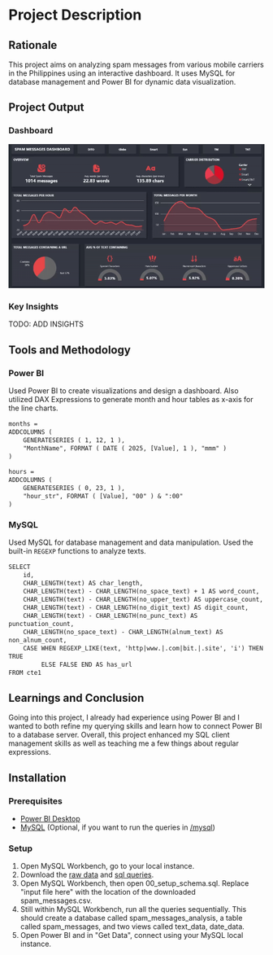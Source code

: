 # Project Description

## Rationale
This project aims on analyzing spam messages from various mobile carriers in the Philippines using an interactive dashboard. It uses MySQL for database management and Power BI for dynamic data visualization.

## Project Output
### Dashboard
![spam_messages_dashboard.gif](/powerbi/exports/spam_messages_dashboard.gif
) 
### Key Insights
TODO: ADD INSIGHTS

## Tools and Methodology
### Power BI
Used Power BI to create visualizations and design a dashboard. Also utilized DAX Expressions to generate month and hour tables as x-axis for the line charts.
```
months = 
ADDCOLUMNS (
    GENERATESERIES ( 1, 12, 1 ),
    "MonthName", FORMAT ( DATE ( 2025, [Value], 1 ), "mmm" )
)
```
```
hours = 
ADDCOLUMNS (
    GENERATESERIES ( 0, 23, 1 ),
    "hour_str", FORMAT ( [Value], "00" ) & ":00"
)
```
### MySQL
Used MySQL for database management and data manipulation. Used the built-in `REGEXP` functions to analyze texts.
```
SELECT
    id,
    CHAR_LENGTH(text) AS char_length,
    CHAR_LENGTH(text) - CHAR_LENGTH(no_space_text) + 1 AS word_count,
    CHAR_LENGTH(text) - CHAR_LENGTH(no_upper_text) AS uppercase_count,
    CHAR_LENGTH(text) - CHAR_LENGTH(no_digit_text) AS digit_count,
    CHAR_LENGTH(text) - CHAR_LENGTH(no_punc_text) AS punctuation_count,
    CHAR_LENGTH(no_space_text) - CHAR_LENGTH(alnum_text) AS non_alnum_count,
    CASE WHEN REGEXP_LIKE(text, 'http|www.|.com|bit.|.site', 'i') THEN TRUE
         ELSE FALSE END AS has_url
FROM cte1
```

## Learnings and Conclusion
Going into this project, I already had experience using Power BI and I wanted to both refine my querying skills and learn how to connect Power BI to a database server. Overall, this project enhanced my SQL client management skills as well as teaching me a few things about regular expressions.

## Installation
### Prerequisites
- [Power BI Desktop](https://www.microsoft.com/en-us/download/details.aspx?id=58494)
- [MySQL](https://dev.mysql.com/downloads/installer/) (Optional, if you want to run the queries in [/mysql](/mysql))
### Setup
1. Open MySQL Workbench, go to your local instance.
2. Download the [raw data](/data/spam_messages.csv) and [sql queries](/mysql/).
3. Open MySQL Workbench, then open 00_setup_schema.sql. Replace "input file here" with the location of the downloaded spam_messages.csv.
4. Still within MySQL Workbench, run all the queries sequentially. This should create a database called spam_messages_analysis, a table called spam_messages, and two views called text_data, date_data.
4. Open Power BI and in "Get Data", connect using your MySQL local instance.